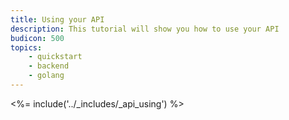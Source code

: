 ```yaml
---
title: Using your API
description: This tutorial will show you how to use your API
budicon: 500
topics:
    - quickstart
    - backend
    - golang
---
```


<%= include('../_includes/_api_using') %>
